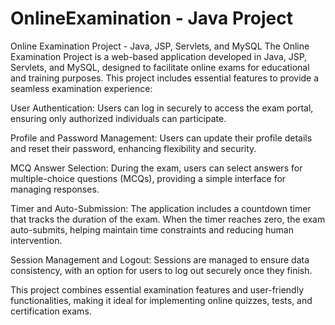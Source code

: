 # OnlineExamination - Java Project
Online Examination Project - Java, JSP, Servlets, and MySQL
The Online Examination Project is a web-based application developed in Java, JSP, Servlets, and MySQL, designed to facilitate online exams for educational and training purposes. This project includes essential features to provide a seamless examination experience:

User Authentication: Users can log in securely to access the exam portal, ensuring only authorized individuals can participate.

Profile and Password Management: Users can update their profile details and reset their password, enhancing flexibility and security.

MCQ Answer Selection: During the exam, users can select answers for multiple-choice questions (MCQs), providing a simple interface for managing responses.

Timer and Auto-Submission: The application includes a countdown timer that tracks the duration of the exam. When the timer reaches zero, the exam auto-submits, 
helping maintain time constraints and reducing human intervention.

Session Management and Logout: Sessions are managed to ensure data consistency, with an option for users to log out securely once they finish.

This project combines essential examination features and user-friendly functionalities, making it ideal for implementing online quizzes, tests, and certification exams.

